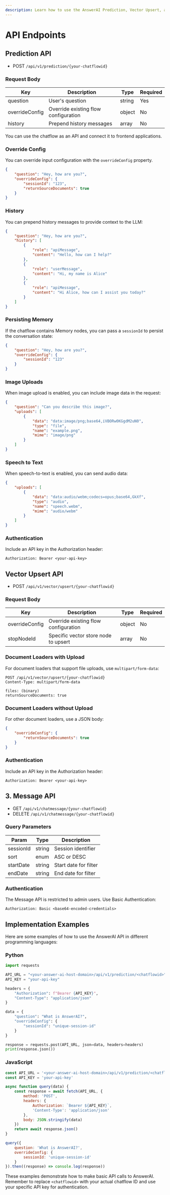 ```yaml
---
description: Learn how to use the AnswerAI Prediction, Vector Upsert, and Message API
---
```


# API Endpoints

## Prediction API

-   POST `/api/v1/prediction/{your-chatflowid}`

### Request Body

| Key            | Description                          | Type   | Required |
| -------------- | ------------------------------------ | ------ | -------- |
| question       | User's question                      | string | Yes      |
| overrideConfig | Override existing flow configuration | object | No       |
| history        | Prepend history messages             | array  | No       |

You can use the chatflow as an API and connect it to frontend applications.

### Override Config

You can override input configuration with the `overrideConfig` property.

```json
{
    "question": "Hey, how are you?",
    "overrideConfig": {
        "sessionId": "123",
        "returnSourceDocuments": true
    }
}
```

### History

You can prepend history messages to provide context to the LLM:

```json
{
    "question": "Hey, how are you?",
    "history": [
        {
            "role": "apiMessage",
            "content": "Hello, how can I help?"
        },
        {
            "role": "userMessage",
            "content": "Hi, my name is Alice"
        },
        {
            "role": "apiMessage",
            "content": "Hi Alice, how can I assist you today?"
        }
    ]
}
```

### Persisting Memory

If the chatflow contains Memory nodes, you can pass a `sessionId` to persist the conversation state:

```json
{
    "question": "Hey, how are you?",
    "overrideConfig": {
        "sessionId": "123"
    }
}
```

### Image Uploads

When image upload is enabled, you can include image data in the request:

```json
{
    "question": "Can you describe this image?",
    "uploads": [
        {
            "data": "data:image/png;base64,iVBORw0KGgdM2uN0",
            "type": "file",
            "name": "example.png",
            "mime": "image/png"
        }
    ]
}
```

### Speech to Text

When speech-to-text is enabled, you can send audio data:

```json
{
    "uploads": [
        {
            "data": "data:audio/webm;codecs=opus;base64,GkXf",
            "type": "audio",
            "name": "speech.webm",
            "mime": "audio/webm"
        }
    ]
}
```

### Authentication

Include an API key in the Authorization header:

```
Authorization: Bearer <your-api-key>
```

## Vector Upsert API

-   POST `/api/v1/vector/upsert/{your-chatflowid}`

### Request Body

| Key            | Description                          | Type   | Required |
| -------------- | ------------------------------------ | ------ | -------- |
| overrideConfig | Override existing flow configuration | object | No       |
| stopNodeId     | Specific vector store node to upsert | array  | No       |

### Document Loaders with Upload

For document loaders that support file uploads, use `multipart/form-data`:

```
POST /api/v1/vector/upsert/{your-chatflowid}
Content-Type: multipart/form-data

files: (binary)
returnSourceDocuments: true
```

### Document Loaders without Upload

For other document loaders, use a JSON body:

```json
{
    "overrideConfig": {
        "returnSourceDocuments": true
    }
}
```

### Authentication

Include an API key in the Authorization header:

```
Authorization: Bearer <your-api-key>
```

## 3. Message API

-   GET `/api/v1/chatmessage/{your-chatflowid}`
-   DELETE `/api/v1/chatmessage/{your-chatflowid}`

### Query Parameters

| Param     | Type   | Description           |
| --------- | ------ | --------------------- |
| sessionId | string | Session identifier    |
| sort      | enum   | ASC or DESC           |
| startDate | string | Start date for filter |
| endDate   | string | End date for filter   |

### Authentication

The Message API is restricted to admin users. Use Basic Authentication:

```
Authorization: Basic <base64-encoded-credentials>
```

## Implementation Examples

Here are some examples of how to use the AnswerAI API in different programming languages:

### Python

```python
import requests

API_URL = "<your-answer-ai-host-domain>/api/v1/prediction/<chatflowid>"
API_KEY = "your-api-key"

headers = {
    "Authorization": f"Bearer {API_KEY}",
    "Content-Type": "application/json"
}

data = {
    "question": "What is AnswerAI?",
    "overrideConfig": {
        "sessionId": "unique-session-id"
    }
}

response = requests.post(API_URL, json=data, headers=headers)
print(response.json())
```

### JavaScript

```javascript
const API_URL = '<your-answer-ai-host-domain>/api/v1/prediction/<chatflowid>'
const API_KEY = 'your-api-key'

async function query(data) {
    const response = await fetch(API_URL, {
        method: 'POST',
        headers: {
            Authorization: `Bearer ${API_KEY}`,
            'Content-Type': 'application/json'
        },
        body: JSON.stringify(data)
    })
    return await response.json()
}

query({
    question: 'What is AnswerAI?',
    overrideConfig: {
        sessionId: 'unique-session-id'
    }
}).then((response) => console.log(response))
```

These examples demonstrate how to make basic API calls to AnswerAI. Remember to replace `<chatflowid>` with your actual chatflow ID and use your specific API key for authentication.
